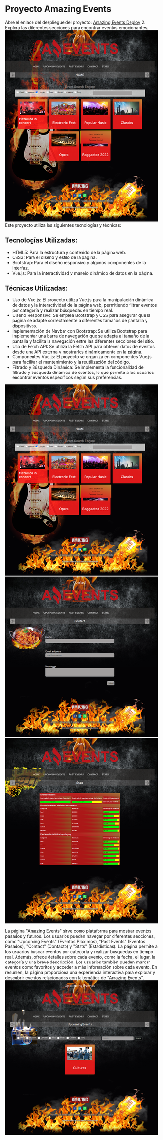 # Proyecto Amazing Events  
Abre el enlace del despliegue del proyecto: [Amazing Events Deploy](https://amazing-events-teal.vercel.app/)
2. Explora las diferentes secciones para encontrar eventos emocionantes.
![Captura de pantalla 1](captura(1).png)
Este proyecto utiliza las siguientes tecnologías y técnicas:

## Tecnologías Utilizadas:
- HTML5: Para la estructura y contenido de la página web.
- CSS3: Para el diseño y estilo de la página.
- Bootstrap: Para el diseño responsivo y algunos componentes de la interfaz.
- Vue.js: Para la interactividad y manejo dinámico de datos en la página.

## Técnicas Utilizadas:
- Uso de Vue.js: El proyecto utiliza Vue.js para la manipulación dinámica de datos y la interactividad de la página web, permitiendo filtrar eventos por categoría y realizar búsquedas en tiempo real.
- Diseño Responsivo: Se emplea Bootstrap y CSS para asegurar que la página se adapte correctamente a diferentes tamaños de pantalla y dispositivos.
- Implementación de Navbar con Bootstrap: Se utiliza Bootstrap para implementar una barra de navegación que se adapta al tamaño de la pantalla y facilita la navegación entre las diferentes secciones del sitio.
- Uso de Fetch API: Se utiliza la Fetch API para obtener datos de eventos desde una API externa y mostrarlos dinámicamente en la página.
- Componentes Vue.js: El proyecto se organiza en componentes Vue.js para facilitar el mantenimiento y la reutilización del código.
- Filtrado y Búsqueda Dinámica: Se implementa la funcionalidad de filtrado y búsqueda dinámica de eventos, lo que permite a los usuarios encontrar eventos específicos según sus preferencias.

![Captura de pantalla 2](captura(2).png)
![Captura de pantalla 3](captura(3).png)
![Captura de pantalla 4](captura(4).png)

La página "Amazing Events" sirve como plataforma para mostrar eventos pasados y futuros. Los usuarios pueden navegar por diferentes secciones, como "Upcoming Events" (Eventos Próximos), "Past Events" (Eventos Pasados), "Contact" (Contacto) y "Stats" (Estadísticas). La página permite a los usuarios buscar eventos por categoría y realizar búsquedas en tiempo real. Además, ofrece detalles sobre cada evento, como la fecha, el lugar, la categoría y una breve descripción. Los usuarios también pueden marcar eventos como favoritos y acceder a más información sobre cada evento. En resumen, la página proporciona una experiencia interactiva para explorar y descubrir eventos relacionados con la temática de "Amazing Events".
![Captura de pantalla 4](captura(5).png)
